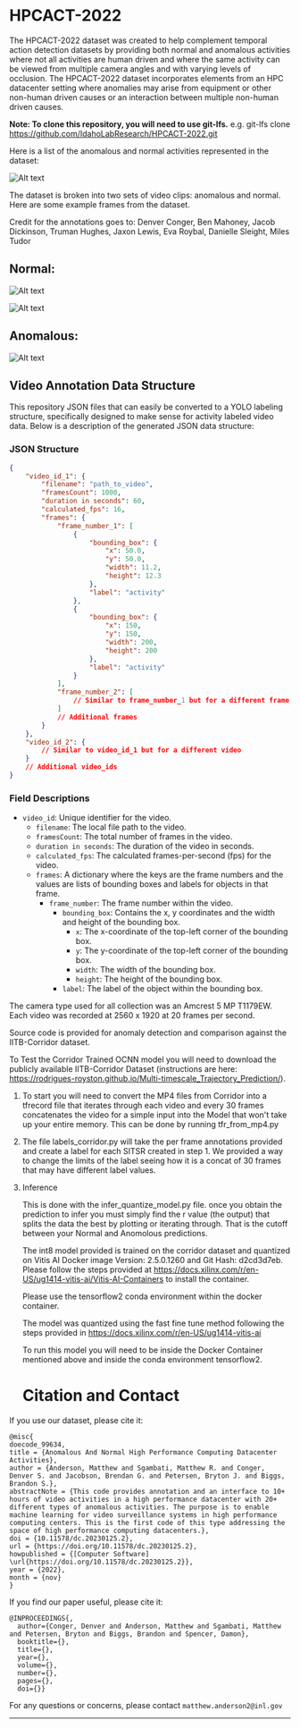 # HPCACT-2022
The HPCACT-2022 dataset was created to help complement temporal action detection datasets by providing both normal
and anomalous activities where not all activities are human driven and where the same activity can be viewed from 
multiple camera angles and with varying levels of occlusion.  The HPCACT-2022 dataset incorporates elements from an
HPC datacenter setting where anomalies may arise from equipment or other non-human driven causes or an interaction
between multiple non-human driven causes.

**Note: To clone this repository, you will need to use git-lfs.**
e.g. git-lfs clone https://github.com/IdahoLabResearch/HPCACT-2022.git

Here is a list of the anomalous and normal activities represented in the dataset:

![Alt text](./img/list_activities.png?raw=true "List of anomalous and normal activities in the HPCACT-2022 dataset")

The dataset is broken into two sets of video clips:  anomalous and normal.  Here are some example frames from the dataset.

Credit for the annotations goes to:
Denver Conger, Ben Mahoney, Jacob Dickinson, Truman Hughes, Jaxon Lewis, Eva Roybal, Danielle Sleight, Miles Tudor
## Normal:

![Alt text](./img/chilled_door.png?raw=true "opening a chilled door")

![Alt text](./img/lift.png?raw=true "server lift")

## Anomalous:

![Alt text](./img/ladder.png?raw=true "ladder tipping over")

## Video Annotation Data Structure

This repository JSON files that can easily be converted to a YOLO labeling structure, specifically designed to make sense for activity labeled video data. Below is a description of the generated JSON data structure:
### JSON Structure

```json
{
    "video_id_1": {
        "filename": "path_to_video",
        "framesCount": 1000,
        "duration in seconds": 60,
        "calculated_fps": 16,
        "frames": {
            "frame_number_1": [
                {
                    "bounding_box": {
                        "x": 50.0,
                        "y": 50.0,
                        "width": 11.2,
                        "height": 12.3
                    },
                    "label": "activity"
                },
                {
                    "bounding_box": {
                        "x": 150,
                        "y": 150,
                        "width": 200,
                        "height": 200
                    },
                    "label": "activity"
                }
            ],
            "frame_number_2": [
                // Similar to frame_number_1 but for a different frame
            ]
            // Additional frames
        }
    },
    "video_id_2": {
        // Similar to video_id_1 but for a different video
    }
    // Additional video_ids
}
```

### Field Descriptions

- `video_id`: Unique identifier for the video.
    - `filename`: The local file path to the video.
    - `framesCount`: The total number of frames in the video.
    - `duration in seconds`: The duration of the video in seconds.
    - `calculated_fps`: The calculated frames-per-second (fps) for the video.
    - `frames`: A dictionary where the keys are the frame numbers and the values are lists of bounding boxes and labels for objects in that frame.
        - `frame_number`: The frame number within the video.
            - `bounding_box`: Contains the x, y coordinates and the width and height of the bounding box.
                - `x`: The x-coordinate of the top-left corner of the bounding box.
                - `y`: The y-coordinate of the top-left corner of the bounding box.
                - `width`: The width of the bounding box.
                - `height`: The height of the bounding box.
            - `label`: The label of the object within the bounding box.

The camera type used for all collection was an Amcrest 5 MP T1179EW. Each video was recorded at 2560 x 1920 at 20 frames per second.

Source code is provided for anomaly detection
and comparison against the IITB-Corridor dataset.

To Test the Corridor Trained OCNN model you will need to download the publicly available IITB-Corridor Dataset (instructions are here: https://rodrigues-royston.github.io/Multi-timescale_Trajectory_Prediction/).

1. To start you will need to convert the MP4 files from Corridor into a tfrecord file that iterates through each video and every 30 frames concatenates the video for a simple input into the Model that won't take up your entire memory.
This can be done by running tfr_from_mp4.py

2. The file labels_corridor.py will take the per frame annotations provided and create a label for each SITSR created in step 1. We provided a way to change the limits of the label seeing how it is a concat of 30 frames that may have different label values.

3. Inference

    This is done with the infer_quantize_model.py file.
    once you obtain the prediction to infer you must simply find the r value (the output) that splits the data the best by plotting or iterating through.
    That is the cutoff between your Normal and Anomolous predictions.

    The int8 model provided is trained on the corridor dataset and quantized on Vitis AI Docker image Version: 2.5.0.1260 and Git Hash: d2cd3d7eb.
    Please follow the steps provided at https://docs.xilinx.com/r/en-US/ug1414-vitis-ai/Vitis-AI-Containers to install the container.

    Please use the tensorflow2 conda environment within the docker container.

    The model was quantized using the fast fine tune method following the steps provided in https://docs.xilinx.com/r/en-US/ug1414-vitis-ai

    To run this model you will need to be inside the Docker Container mentioned above and inside the conda environment tensorflow2.
    
    
   # Citation and Contact
If you use our dataset, please cite it:
```
@misc{
doecode_99634,
title = {Anomalous And Normal High Performance Computing Datacenter Activities},
author = {Anderson, Matthew and Sgambati, Matthew R. and Conger, Denver S. and Jacobson, Brendan G. and Petersen, Bryton J. and Biggs, Brandon S.},
abstractNote = {This code provides annotation and an interface to 10+ hours of video activities in a high performance datacenter with 20+ different types of anomalous activities. The purpose is to enable machine learning for video surveillance systems in high performance computing centers. This is the first code of this type addressing the space of high performance computing datacenters.},
doi = {10.11578/dc.20230125.2},
url = {https://doi.org/10.11578/dc.20230125.2},
howpublished = {[Computer Software] \url{https://doi.org/10.11578/dc.20230125.2}},
year = {2022},
month = {nov}
}
```
If you find our paper useful, please cite it:
```
@INPROCEEDINGS{,
  author={Conger, Denver and Anderson, Matthew and Sgambati, Matthew and Petersen, Bryton and Biggs, Brandon and Spencer, Damon},
  booktitle={}, 
  title={}, 
  year={},
  volume={},
  number={},
  pages={},
  doi={}}
```
For any questions or concerns, please contact `matthew.anderson2@inl.gov`
*** 
